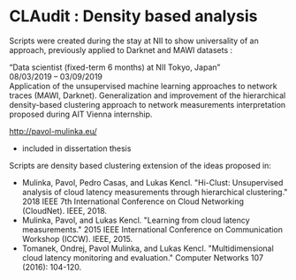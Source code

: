 # CLAudit : Density based analysis

Scripts were created during the stay at NII to show universality of an approach, previously applied to Darknet and MAWI datasets :

“Data scientist (fixed-term 6 months) at NII Tokyo, Japan”  
08/03/2019 – 03/09/2019  
Application of the unsupervised machine learning approaches to network traces (MAWI, Darknet). Generalization and improvement of the hierarchical density-based clustering approach to network measurements interpretation proposed during AIT Vienna internship.

http://pavol-mulinka.eu/ 
 * included in dissertation thesis

Scripts are density based clustering extension of the ideas proposed in:

 * Mulinka, Pavol, Pedro Casas, and Lukas Kencl. "Hi-Clust: Unsupervised analysis of cloud latency measurements through hierarchical clustering." 2018 IEEE 7th International Conference on Cloud Networking (CloudNet). IEEE, 2018.
 * Mulinka, Pavol, and Lukas Kencl. "Learning from cloud latency measurements." 2015 IEEE International Conference on Communication Workshop (ICCW). IEEE, 2015.
 * Tomanek, Ondrej, Pavol Mulinka, and Lukas Kencl. "Multidimensional cloud latency monitoring and evaluation." Computer Networks 107 (2016): 104-120.
